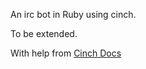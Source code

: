 An irc bot in Ruby using cinch. 

To be extended. 

With help from [Cinch Docs](http://rubydoc.info/gems/cinch/file/docs/getting_started.md)

